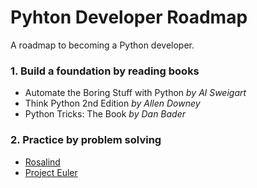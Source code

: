 # Pyhton Developer Roadmap
A roadmap to becoming a Python developer.

### 1. Build a foundation by reading books

- Automate the Boring Stuff with Python *by Al Sweigart*
- Think Python 2nd Edition *by Allen Downey*
- Python Tricks: The Book *by Dan Bader*
    
### 2. Practice by problem solving

- [Rosalind](http://rosalind.info/problems/locations/) 
- [Project Euler](https://projecteuler.net/archives)
    
